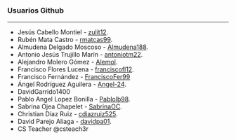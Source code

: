 ### Usuarios Github
----
* Jesús Cabello Montiel - [zulit12](https://github.com/zulit12).
* Rubén Mata Castro - [rmatcas99](https://github.com/rmatcas99).
* Almudena Delgado Moscoso - [Almudena188](https://github.com/Almudena188).
* Antonio Jesús Trujillo Marín - [antoniotm22](https://github.com/antoniotm22).
* Alejandro Molero Gómez - [Alemol](https://github.com/alemolamg).
* Francisco Flores Lucena - [franciscofl12](https://github.com/franciscofl12).
* Francisco Fernández - [FranciscoFer99](https://github.com/FranciscoFer99)
* Ángel Rodríguez Aguilera - [Angel-24](https://github.com/Angel-24).
* DavidGarrido1400
* Pablo Angel Lopez Bonilla - [Pablolb98](https://github.com/Pablolb98).
* Sabrina Ojea Chapelet - [SabrinaOC](https://github.com/SabrinaOC).
* Christian Díaz Ruiz - [cdiazruiz525](https://github.com/cdiazruiz525).
* David Parejo Aliaga - [davidpa01](https://github.com/davidpa01).
* CS Teacher @csteach3r
